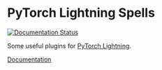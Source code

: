# PyTorch Lightning Spells

[![Documentation Status](https://readthedocs.org/projects/pytorch-lightning-spells/badge/?version=latest)](https://pytorch-lightning-spells.readthedocs.io/en/latest/?badge=latest)

Some useful plugins for [PyTorch Lightning](https://github.com/PyTorchLightning/pytorch-lightning).

[Documentation](https://pytorch-lightning-spells.readthedocs.io/)
